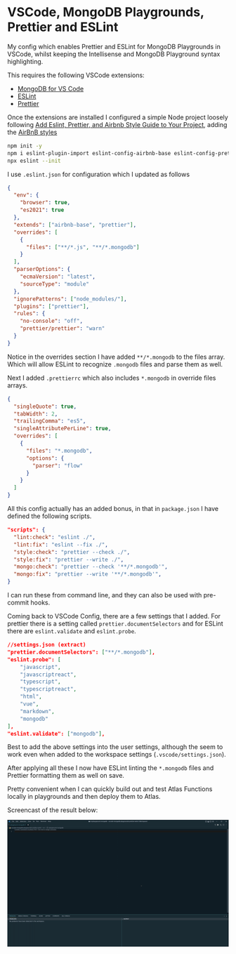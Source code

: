 # VSCode, MongoDB Playgrounds, Prettier and ESLint

My config which enables Prettier and ESLint for MongoDB Playgrounds in VSCode, whilst keeping the Intellisense and MongoDB Playground syntax highlighting.

This requires the following VSCode extensions:

- [MongoDB for VS Code](https://marketplace.visualstudio.com/items?itemName=mongodb.mongodb-vscode)
- [ESLint](https://marketplace.visualstudio.com/items?itemName=dbaeumer.vscode-eslint)
- [Prettier](https://marketplace.visualstudio.com/items?itemName=esbenp.prettier-vscode)

Once the extensions are installed I configured a simple Node project loosely following [Add Eslint, Prettier, and Airbnb Style Guide to Your Project](https://dev.to/saurabhggc/add-eslint-prettier-and-airbnb-to-your-project-3mo8), adding the [AirBnB styles](https://github.com/airbnb/javascript)

```bash
npm init -y
npm i eslint-plugin-import eslint-config-airbnb-base eslint-config-prettier eslint-plugin-prettier prettier -D
npx eslint --init
```

I use `.eslint.json` for configuration which I updated as follows

```json
{
  "env": {
    "browser": true,
    "es2021": true
  },
  "extends": ["airbnb-base", "prettier"],
  "overrides": [
    {
      "files": ["**/*.js", "**/*.mongodb"]
    }
  ],
  "parserOptions": {
    "ecmaVersion": "latest",
    "sourceType": "module"
  },
  "ignorePatterns": ["node_modules/"],
  "plugins": ["prettier"],
  "rules": {
    "no-console": "off",
    "prettier/prettier": "warn"
  }
}
```

Notice in the overrides section I have added `**/*.mongodb` to the files array. Which will allow ESLint to recognize `.mongodb` files and parse them as well.

Next I added `.prettierrc` which also includes `*.mongodb` in override files arrays.

```json
{
  "singleQuote": true,
  "tabWidth": 2,
  "trailingComma": "es5",
  "singleAttributePerLine": true,
  "overrides": [
    {
      "files": "*.mongodb",
      "options": {
        "parser": "flow"
      }
    }
  ]
}
```

All this config actually has an added bonus, in that in `package.json` I have defined the following scripts.

```json
"scripts": {
  "lint:check": "eslint ./",
  "lint:fix": "eslint --fix ./",
  "style:check": "prettier --check ./",
  "style:fix": "prettier --write ./",
  "mongo:check": "prettier --check '**/*.mongodb'",
  "mongo:fix": "prettier --write '**/*.mongodb'",
}
```

I can run these from command line, and they can also be used with pre-commit hooks.

Coming back to VSCode Config, there are a few settings that I added. For prettier there is a setting called `prettier.documentSelectors` and for ESLint there are `eslint.validate` and `eslint.probe`.

```json
//settings.json (extract)
"prettier.documentSelectors": ["**/*.mongodb"],
"eslint.probe": [
    "javascript",
    "javascriptreact",
    "typescript",
    "typescriptreact",
    "html",
    "vue",
    "markdown",
    "mongodb"
],
"eslint.validate": ["mongodb"],
```

Best to add the above settings into the user settings, although the seem to work even when added to the workspace settings (`.vscode/settings.json`).

After applying all these I now have ESLint linting the `*.mongodb` files and Prettier formatting them as well on save.

Pretty convenient when I can quickly build out and test Atlas Functions locally in playgrounds and then deploy them to Atlas.

Screencast of the result below:

![Image](screen-recording.gif)
